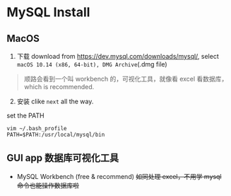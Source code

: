 # MySQL Install

## MacOS

1. 下载
download from <https://dev.mysql.com/downloads/mysql/>, select `macOS 10.14 (x86, 64-bit), DMG Archive`(.dmg file)

>顺路会看到一个叫 workbench 的，可视化工具，就像看 excel 看数据库，which is recommended.

2. 安装
clike `next` all the way.

set the PATH

```shell
vim ~/.bash_profile
PATH=$PATH:/usr/local/mysql/bin
```

## GUI app 数据库可视化工具

- MySQL Workbench (free & recommend)
  ~~如同处理 excel，不用学 mysql 命令也能操作数据库啦~~
